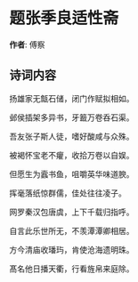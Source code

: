# 题张季良适性斋

**作者**: 傅察

## 诗词内容

扬雄家无甔石储，闭门作赋拟相如。

邺侯插架多异书，牙籖万卷呑石渠。

吾友张子斯人徒，嗜好酸咸与众殊。

被褐怀宝老不癯，收拾万卷以自娱。

但愿生为蠧书鱼，咀嚼英华味道腴。

挥毫落纸惊群儒，佳处往往凌子。

网罗秦汉包唐虞，上下千载归指呼。

自言此乐世所无，不羡潭潭卿相居。

方今清庙收璠玙，肯使沧海遗明珠。

髙名他日播天衢，行看旌帛来庭除。

